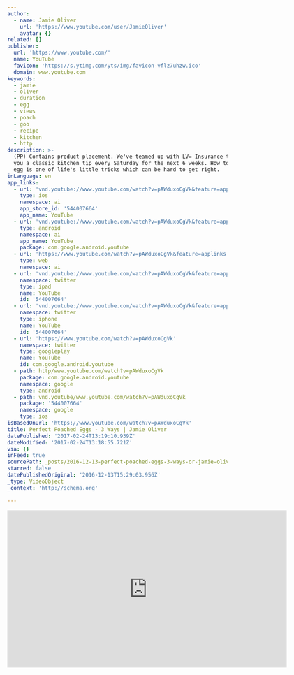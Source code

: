 ```yaml
---
author:
  - name: Jamie Oliver
    url: 'https://www.youtube.com/user/JamieOliver'
    avatar: {}
related: []
publisher:
  url: 'https://www.youtube.com/'
  name: YouTube
  favicon: 'https://s.ytimg.com/yts/img/favicon-vflz7uhzw.ico'
  domain: www.youtube.com
keywords:
  - jamie
  - oliver
  - duration
  - egg
  - views
  - poach
  - goo
  - recipe
  - kitchen
  - http
description: >-
  (PP) Contains product placement. We've teamed up with LV= Insurance to bring
  you a classic kitchen tip every Saturday for the next 6 weeks. How to poach an
  egg is one of life's little tricks which can be hard to get right.
inLanguage: en
app_links:
  - url: 'vnd.youtube://www.youtube.com/watch?v=pAWduxoCgVk&feature=applinks'
    type: ios
    namespace: ai
    app_store_id: '544007664'
    app_name: YouTube
  - url: 'vnd.youtube://www.youtube.com/watch?v=pAWduxoCgVk&feature=applinks'
    type: android
    namespace: ai
    app_name: YouTube
    package: com.google.android.youtube
  - url: 'https://www.youtube.com/watch?v=pAWduxoCgVk&feature=applinks'
    type: web
    namespace: ai
  - url: 'vnd.youtube://www.youtube.com/watch?v=pAWduxoCgVk&feature=applinks'
    namespace: twitter
    type: ipad
    name: YouTube
    id: '544007664'
  - url: 'vnd.youtube://www.youtube.com/watch?v=pAWduxoCgVk&feature=applinks'
    namespace: twitter
    type: iphone
    name: YouTube
    id: '544007664'
  - url: 'https://www.youtube.com/watch?v=pAWduxoCgVk'
    namespace: twitter
    type: googleplay
    name: YouTube
    id: com.google.android.youtube
  - path: http/www.youtube.com/watch?v=pAWduxoCgVk
    package: com.google.android.youtube
    namespace: google
    type: android
  - path: vnd.youtube/www.youtube.com/watch?v=pAWduxoCgVk
    package: '544007664'
    namespace: google
    type: ios
isBasedOnUrl: 'https://www.youtube.com/watch?v=pAWduxoCgVk'
title: Perfect Poached Eggs - 3 Ways | Jamie Oliver
datePublished: '2017-02-24T13:19:10.939Z'
dateModified: '2017-02-24T13:18:55.721Z'
via: {}
inFeed: true
sourcePath: _posts/2016-12-13-perfect-poached-eggs-3-ways-or-jamie-oliver.md
starred: false
datePublishedOriginal: '2016-12-13T15:29:03.956Z'
_type: VideoObject
_context: 'http://schema.org'

---
```

<iframe src="https://cdn.embedly.com/widgets/media.html?src=https%3A%2F%2Fwww.youtube.com%2Fembed%2FpAWduxoCgVk%3Ffeature%3Doembed&amp;url=http%3A%2F%2Fwww.youtube.com%2Fwatch%3Fv%3DpAWduxoCgVk&amp;image=https%3A%2F%2Fi.ytimg.com%2Fvi%2FpAWduxoCgVk%2Fhqdefault.jpg&amp;key=b7d04c9b404c499eba89ee7072e1c4f7&amp;type=text%2Fhtml&amp;schema=youtube" width="640" height="360" scrolling="no" frameborder="0" allowfullscreen="" style=""></iframe>